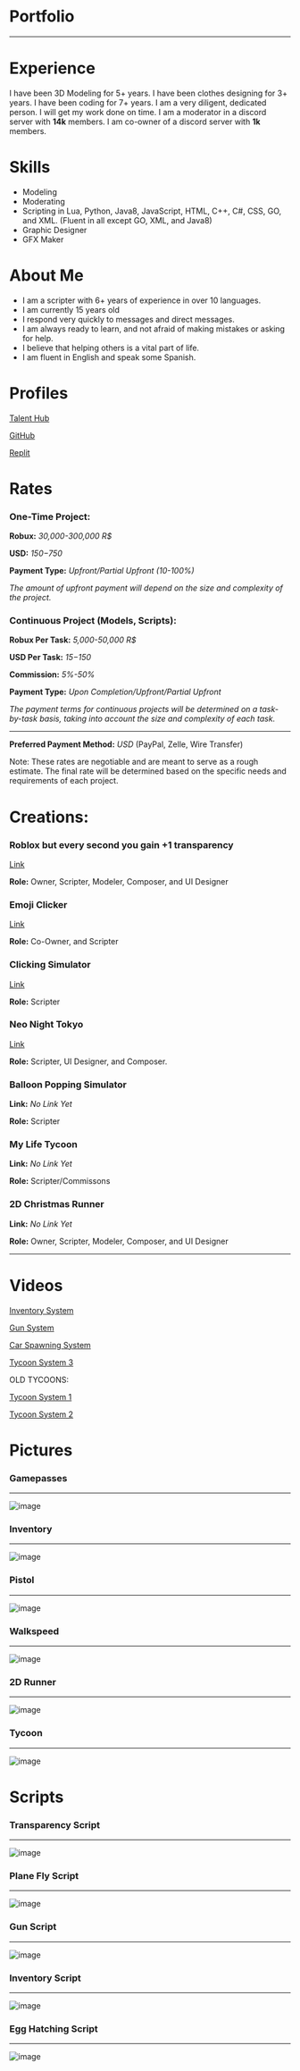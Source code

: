 # Portfolio
---------------------------------------------------------------
# Experience 
I have been 3D Modeling for 5+ years. I have been clothes designing for 3+ years. I have been coding for 7+ years. I am a very diligent, dedicated person. I will get my work done on time. I am a moderator in a discord server with **14k** members. I am co-owner of a discord server with **1k** members.

# Skills

- Modeling
- Moderating
- Scripting in Lua, Python, Java8, JavaScript, HTML, C++, C#, CSS, GO, and XML. (Fluent in all except GO, XML, and Java8)
- Graphic Designer
- GFX Maker

# About Me
- I am a scripter with 6+ years of experience in over 10 languages.
- I am currently 15 years old
- I respond very quickly to messages and direct messages.
- I am always ready to learn, and not afraid of making mistakes or asking for help.
- I believe that helping others is a vital part of life.
- I am fluent in English and speak some Spanish.

# Profiles
[Talent Hub](https://talent.roblox.com/creators/1016351019) 

[GitHub](https://github.com/OOOPil?tab=repositories)

[Replit](https://replit.com/@Yo-BoyzIts-CJ?username=Yo-BoyzIts-CJ)

# Rates

### One-Time Project:

**Robux:** *30,000-300,000 R$*

**USD:** *$150-$750*

**Payment Type:** *Upfront/Partial Upfront (10-100%)*

*The amount of upfront payment will depend on the size and complexity of the project.*
### Continuous Project (Models, Scripts):

**Robux Per Task:** *5,000-50,000 R$*

**USD Per Task:** *$15-$150*

**Commission:** *5%-50%*

**Payment Type:** *Upon Completion/Upfront/Partial Upfront*

*The payment terms for continuous projects will be determined on a task-by-task basis, taking into account the size and complexity of each task.*

---------------
**Preferred Payment Method:** *USD* (PayPal, Zelle, Wire Transfer)

Note: These rates are negotiable and are meant to serve as a rough estimate. The final rate will be determined based on the specific needs and requirements of each project.

# Creations:

### Roblox but every second you gain +1 transparency

[Link](www.roblox.com/games/11646927116/Roblox-but-every-second-you-gain-1-transparency) 

**Role:** Owner, Scripter, Modeler, Composer, and UI Designer


### Emoji Clicker

[Link](www.roblox.com/games/5181978738/EMOJIS)

**Role:** Co-Owner, and Scripter


### Clicking Simulator

[Link](www.roblox.com/games/10298221799/Clicking-Simulator-3-0-VOICE-CHAT-BETA)

**Role:** Scripter

### Neo Night Tokyo
[Link](www.roblox.com/games/11313452152/Neo-Night-Tokyo)

**Role:** Scripter, UI Designer, and Composer.

### Balloon Popping Simulator
**Link:** *No Link Yet*

**Role:** Scripter

### My Life Tycoon
**Link:** *No Link Yet*

**Role:** Scripter/Commissons

### 2D Christmas Runner
**Link:** *No Link Yet*

**Role:** Owner, Scripter, Modeler, Composer, and UI Designer

------------------------------

# Videos 

[Inventory System](https://youtu.be/KAMqxg5YLN4)

[Gun System](https://youtu.be/sYhfifgTjOU)

[Car Spawning System](https://youtu.be/ZYbz1KXMbaM)

[Tycoon System 3](https://youtu.be/fW4NXWHL0To)

OLD TYCOONS:

[Tycoon System 1](https://youtu.be/EqbckUJ2TgQ)

[Tycoon System 2](https://youtu.be/CSNbpXRfEtQ)

# Pictures

### Gamepasses
------------
![image](https://user-images.githubusercontent.com/82431866/205731159-eafa297e-e7dd-4104-a3ac-7036b851ef6b.png)

### Inventory
------------
![image](https://user-images.githubusercontent.com/82431866/205536066-90549882-dc41-4724-8777-6abe16bbd2e0.png)

### Pistol
------------
![image](https://user-images.githubusercontent.com/82431866/205536909-a783e315-92f6-4cce-b87c-b077d8e7546e.png)

### Walkspeed
------------
![image](https://user-images.githubusercontent.com/82431866/205537076-f92a6fae-5cfc-4d31-bcc4-8c0adc088c67.png)

### 2D Runner
------------
![image](https://user-images.githubusercontent.com/82431866/205537774-99ffb4e8-4bf2-4acc-83b1-cc32b294bee0.png)

### Tycoon
------------
![image](https://user-images.githubusercontent.com/82431866/205731187-dc9645d5-f580-430f-9a69-b09e37712d8b.png)

# Scripts

### Transparency Script
------------
![image](https://user-images.githubusercontent.com/82431866/205538544-fc4154e8-f766-43a8-a513-7d3fd304c290.png)

### Plane Fly Script
------------
![image](https://user-images.githubusercontent.com/82431866/205538549-326e4da5-0acd-4552-8d06-7787d5cebbd1.png)

### Gun Script
------------
![image](https://user-images.githubusercontent.com/82431866/205538690-fd414e63-f12a-4ee4-a30a-95a240746776.png)

### Inventory Script
------------
![image](https://user-images.githubusercontent.com/82431866/205538868-d0987c60-f89d-4f63-9bfc-45d707c08ef2.png)

### Egg Hatching Script
------------
![image](https://user-images.githubusercontent.com/82431866/205538921-4cf2312f-55f4-4ee8-a7fe-44e43641ab9a.png)

